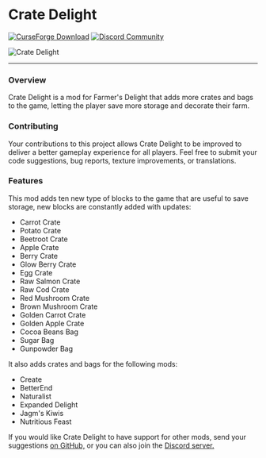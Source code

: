 # Crate Delight

[![CurseForge Download](https://cf.way2muchnoise.eu/full_957811_downloads.svg)](https://www.curseforge.com/minecraft/mc-mods/crate-delight-fabric)
[![Discord Community](https://img.shields.io/discord/1194733791818821663?color=brightgreen&label=Discord)](https://discord.gg/e2BQx4bbsU)

![Crate Delight](https://cdn.modrinth.com/data/9rlXSyLg/images/c741ee61d02d1d45dd85222e826e3e6dd787e837.png)
___

### Overview

Crate Delight is a mod for Farmer's Delight that adds more crates and bags to the game, letting the player save more storage and decorate their farm.

### Contributing

Your contributions to this project allows Crate Delight to be improved to deliver a better gameplay experience for all players. Feel free to submit your code suggestions, bug reports, texture improvements, or translations.

### Features

This mod adds ten new type of blocks to the game that are useful to save storage, new blocks are constantly added with updates:

- Carrot Crate
- Potato Crate
- Beetroot Crate
- Apple Crate
- Berry Crate
- Glow Berry Crate
- Egg Crate
- Raw Salmon Crate
- Raw Cod Crate
- Red Mushroom Crate
- Brown Mushroom Crate
- Golden Carrot Crate
- Golden Apple Crate
- Cocoa Beans Bag
- Sugar Bag
- Gunpowder Bag

It also adds crates and bags for the following mods:

- Create
- BetterEnd
- Naturalist
- Expanded Delight
- Jagm's Kiwis
- Nutritious Feast

If you would like Crate Delight to have support for other mods, send your suggestions [on GitHub,](https://github.com/axperty/cratedelight-fabric/issues/new) or you can also join the [Discord server.](https://discord.gg/yweZ2agkDw)
